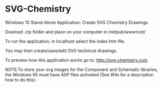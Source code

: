 # SVG-Chemistry
Windows 10 Stand-Alone Application: Create SVG Chemistry Drawings

Dowload .zip folder and place on your computer in inetpub/wwwroot/ 

To run the application, in localhost select the index.htm file. 

You may then create/save/edit SVG technical drawings.

To preview how this application works go to: http://svg-chemistry.com

NOTE:To store your svg images for the Component and Schematic libraries, the Windows IIS must have 
ASP files activated (See Wiki for a description how to do this).
